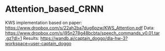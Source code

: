 # Attention_based_CRNN
KWS implementation based on paper: https://www.dropbox.com/s/22ah2ba7dug6pzw/KWS_Attention.pdf
Data: https://www.dropbox.com/s/j95n278g48bcbta/speech_commands_v0.01.tar.gz?dl=1
Results: https://wandb.ai/captain_doggo/dla-hw-3?workspace=user-captain_doggo

